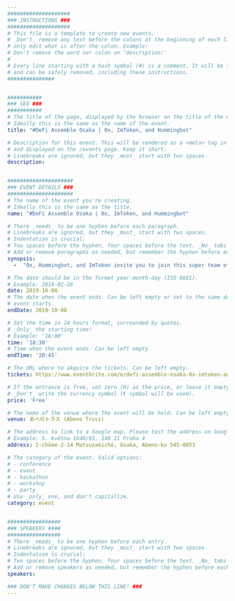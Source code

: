 ```yaml
---
####################
### INSTRUCTIONS ###
####################
# This file is a template to create new events.
# _Don't_ remove any text before the colons at the beginning of each line,
# only edit what is after the colon. Example:
# Don't remove the word nor colon on 'description:'
#
# Every line starting with a hash symbol (#) is a comment. It will be ignored
# and can be safely removed, including these instructions.
###############


###########
### SEO ###
###########
# The title of the page, displayed by the browser on the title of the window.
# Ideally this is the same as the name of the event.
title: "#DeFi Assemble Osaka | 0x, ImToken, and Hummingbot"

# Description for this event. This will be rendered as a <meta> tag in the HTML,
# and displayed on the /events page. Keep it short.
# Linebreaks are ignored, but they _must_ start with two spaces.
description: 


#####################
### EVENT DETAILS ###
#####################
# The name of the event you're creating.
# Ideally this is the same as the title.
name: "#DeFi Assemble Osaka | 0x, ImToken, and Hummingbot"

# There _needs_ to be one hyphen before each paragraph.
# Linebreaks are ignored, but they _must_ start with two spaces.
# Indentation is crucial:
# Two spaces before the hyphen, four spaces before the text. _No_ tabs allowed.
# Add or remove paragraphs as needed, but remember the hyphen before each entry.
synopsis:
  -  "0x, Hummingbot, and ImToken invite you to join this super team of DeFi projects for an evening of engaging discussion and networking."  

# The date should be in the format year-month-day (ISO 8601).
# Example: 2018-02-28
date: 2019-10-08
# The date when the event ends. Can be left empty or set to the same day the
# event starts.
endDate: 2019-10-08

# Set the time in 24 hours format, surrounded by quotes.
# _Only_ the starting time!
# Example: '18:00'
time: '18:30'
# Time when the event ends. Can be left empty.
endTime: '20:45'

# The URL where to akquire the tickets. Can be left empty.
tickets: https://www.eventbrite.com/e/defi-assemble-osaka-0x-imtoken-and-hummingbot-tickets-73492188113

# If the entrance is free, set zero (0) as the price, or leave it empty.
# _Don't_ write the currency symbol (€ symbol will be used).
price: 'Free'

# The name of the venue where the event will be held. Can be left empty.
venue: あべのトラス (Abeno Truss)

# The address to link to a Google map. Please test the address on Google Maps.
# Example: 5. května 1640/65, 140 21 Praha 4
address: 2-chōme-2-14 Matsuzakichō, Osaka, Abeno-ku 545-0053

# The category of the event. Valid options:
# - conference
# - event
# - hackathon
# - workshop
# - party
# Use _only_ one, and don't capitalize.
category: event


#################
### SPEAKERS ####
#################
# There _needs_ to be one hyphen before each entry.
# Linebreaks are ignored, but they _must_ start with two spaces.
# Indentation is crucial:
# Two spaces before the hyphen, four spaces before the text. _No_ tabs allowed.
# Add or remove speakers as needed, but remember the hyphen before each entry.
speakers:

### DON'T MAKE CHANGES BELOW THIS LINE! ###
---
```

<!-- ### DON'T MAKE CHANGES BELOW THIS LINE! ### -->

<Event-Content/>
